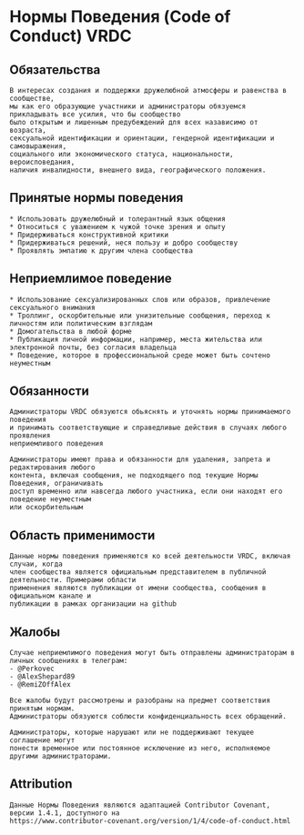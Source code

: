 # Нормы Поведения (Code of Conduct) VRDC

## Обязательства
	В интересах создания и поддержки дружелюбной атмосферы и равенства в сообществе, 
	мы как его образующие участники и администраторы обязуемся прикладывать все усилия, что бы сообщество 
	было открытым и лишенным предубеждений для всех назависимо от возраста, 
	сексуальной идентификации и ориентации, гендерной идентификации и самовыражения, 
	социального или экономического статуса, национальности, вероисповедания, 
	наличия инвалидности, внешнего вида, географического положения.

## Принятые нормы поведения
	* Использовать дружелюбный и толерантный язык общения
	* Относиться с уважением к чужой точке зрения и опыту
	* Придерживатьcя конструктивной критики
	* Придерживаться решений, неся пользу и добро сообществу
	* Проявлять эмпатию к другим члена сообщества

## Неприемлимое поведение
	* Использование сексуализированных слов или образов, привлечение сексуального внимания
	* Троллинг, оскорбительные или унизительные сообщения, переход к личностям или политическим взглядам
	* Домогательства в любой форме
	* Публикация личной информации, например, места жительства или электронной почты, без согласия владельца
	* Поведение, которое в профессиональной среде может быть сочтено неуместным

## Обязанности
	Администраторы VRDC обязуются обьяснять и уточнять нормы принимаемого поведения 
	и принимать соответствующие и справедливые действия в случаях любого проявления 
	неприемливого поведения

	Администраторы имеют права и обязанности для удаления, запрета и редактирования любого 
	контента, включая сообщения, не подходящего под текущие Нормы Поведения, ограничивать 
	доступ временно или навсегда любого участника, если они находят его поведение неуместным 
	или оскорбительным

## Область применимости
	Данные нормы поведения применяются ко всей деятельности VRDC, включая случаи, когда 
	член сообщества является официальным представителем в публичной деятельности. Примерами области 
	применения являются публикации от имени сообщества, сообщения в официальном канале и 
	публикации в рамках организации на github

## Жалобы
	Случае неприемлимого поведения могут быть отправлены администраторам в личных сообщениях в телеграм:
	- @Perkovec
	- @AlexShepard89
	- @RemiZOffAlex

	Все жалобы будут рассмотрены и разобраны на предмет соответствия принятым нормам. 
	Администраторы обязуются соблюсти конфиденциальность всех обращений.

	Администраторы, которые нарушают или не поддерживают текущее соглашение могут
	понести временное или постоянное исключение из него, исполняемое другими администраторами.

## Attribution
	Данные Нормы Поведения являются адаптацией Contributor Covenant, версии 1.4.1, доступного на 
	https://www.contributor-covenant.org/version/1/4/code-of-conduct.html
